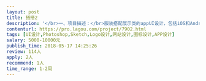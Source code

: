 ```yaml
---                
layout: post       
title: 搭搭2           
description: '</br>一、项目描述：</br>服装搭配展示类的appUI设计，包括iOS和Android两端，针对群体为在校大学生。</br></br>二、UI设计要素</br>1.用户群为在校大学生;</br>2.整体UI干净，有特点。</br>3.Logo扁平化，有助于之后定制T恤等。</br></br>三、可参考产品：</br>无</br></br>四、人员要求：</br>1.设计实力扎实,不拘一格。</br>2.对AppUI设计有独到的想法。</br>3.对制图软件熟练使用。</br>'     
contenturl: https://pro.lagou.com/project/7902.html      
tags: [UI设计,Photoshop,Sketch,Logo设计,网站设计,图标设计,APP设计]            
salary: 5000-10000元          
publish_time: 2018-05-17 14:25:26         
review: 114人                   
apply: 2人                   
recommend: 1人                   
time_range: 1-2周              
---                 
```

